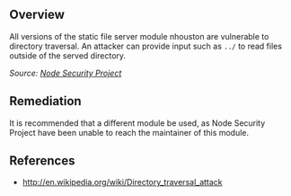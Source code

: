 ## Overview

All versions of the static file server module nhouston are vulnerable to directory traversal. An attacker can provide input such as `../` to read files outside of the served directory.

_Source: [Node Security Project](https://nodesecurity.io/advisories/25)_

## Remediation

It is recommended that a different module be used, as Node Security Project have been unable to reach the maintainer of this module.

## References

- http://en.wikipedia.org/wiki/Directory_traversal_attack
